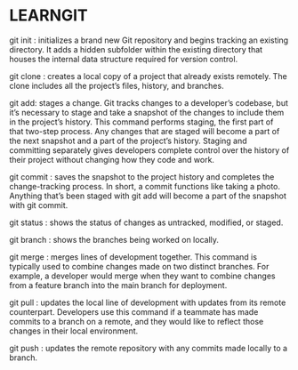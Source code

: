 # LEARNGIT
git init : initializes a brand new Git repository and begins tracking an existing directory. It adds a hidden subfolder within the existing directory that houses the internal data structure required for version control.

git clone : creates a local copy of a project that already exists remotely. The clone includes all the project’s files, history, and branches.

git add: stages a change. Git tracks changes to a developer’s codebase, but it’s necessary to stage and take a snapshot of the changes to include them in the project’s history. This command performs staging, the first part of that two-step process. Any changes that are staged will become a part of the next snapshot and a part of the project’s history. Staging and committing separately gives developers complete control over the history of their project without changing how they code and work.

git commit : saves the snapshot to the project history and completes the change-tracking process. In short, a commit functions like taking a photo. Anything that’s been staged with git add will become a part of the snapshot with git commit.

git status : shows the status of changes as untracked, modified, or staged.

git branch : shows the branches being worked on locally.

git merge : merges lines of development together. This command is typically used to combine changes made on two distinct branches. For example, a developer would merge when they want to combine changes from a feature branch into the main branch for deployment.

git pull : updates the local line of development with updates from its remote counterpart. Developers use this command if a teammate has made commits to a branch on a remote, and they would like to reflect those changes in their local environment.

git push : updates the remote repository with any commits made locally to a branch.

